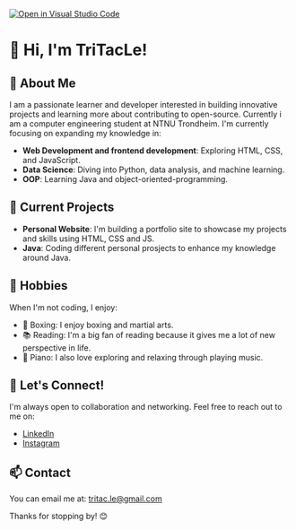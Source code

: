 [![Open in Visual Studio Code](https://classroom.github.com/assets/open-in-vscode-2e0aaae1b6195c2367325f4f02e2d04e9abb55f0b24a779b69b11b9e10269abc.svg)](https://classroom.github.com/online_ide?assignment_repo_id=16240988&assignment_repo_type=AssignmentRepo)
# 👋 Hi, I'm TriTacLe!

## 🌱 About Me
I am a passionate learner and developer interested in building innovative projects and learning more about contributing to open-source. Currently i am a computer engineering student at NTNU Trondheim. I'm currently focusing on expanding my knowledge in:

- **Web Development and frontend development**: Exploring HTML, CSS, and JavaScript.
- **Data Science**: Diving into Python, data analysis, and machine learning.
- **OOP**: Learning Java and object-oriented-programming.

## 🚀 Current Projects
- **Personal Website**: I'm building a portfolio site to showcase my projects and skills using HTML, CSS and JS.
- **Java**: Coding different personal prosjects to enhance my knowledge around Java.

## 🎨 Hobbies
When I'm not coding, I enjoy:
- 🥊 Boxing: I enjoy boxing and martial arts.
- 📚 Reading: I'm a big fan of reading because it gives me a lot of new perspective in life.
- 🎹 Piano: I also love exploring and relaxing through playing music.

## 🤝 Let's Connect!
I'm always open to collaboration and networking. Feel free to reach out to me on:
- [LinkedIn](https://www.linkedin.com/in/tri-tac-le-a918a2236/)
- [Instagram](https://www.instagram.com/tri_le4/)
## 📫 Contact
You can email me at: tritac.le@gmail.com

Thanks for stopping by! 😊